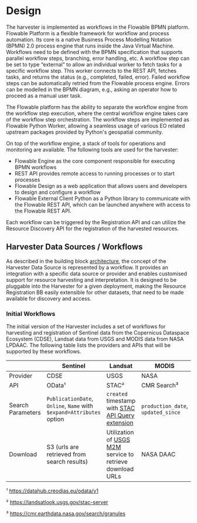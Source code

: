 # Design

The harvester is implemented as workflows in the Flowable BPMN platform. Flowable Platform is a flexible framework for workflow and process automation. Its core is a native Business Process Modelling Notation (BPMN) 2.0 process engine that runs inside the Java Virtual Machine. Workflows need to be defined with the BPMN specification that supports parallel workflow steps, branching, error handling, etc. A workflow step can be set to type “external” to allow an individual worker to fetch tasks for a specific workflow step. This worker connects to the REST API, fetches tasks, and returns the status (e.g., completed, failed, error). Failed workflow steps can be automatically retried from the Flowable process engine. Errors can be modelled in the BPMN diagram, e.g., asking an operator how to proceed as a manual user task.

The Flowable platform has the ability to separate the workflow engine from the workflow step execution, where the central workflow engine takes care of the workflow step orchestration. The workflow steps are implemented as Flowable Python Worker, allowing a seamless usage of various EO related upstream packages provided by Python's geospatial community.

On top of the workflow engine, a stack of tools for operations and monitoring are available. The following tools are used for the harvester:

- Flowable Engine as the core component responsible for executing BPMN workflows
- REST API provides remote access to running processes or to start processes
- Flowable Design as a web application that allows users and developers to design and configure a workflow
- Flowable External Client Python as a Python library to communicate with the Flowable REST API, which can be launched anywhere with access to the Flowable REST API.

Each workflow can be triggered by the Registration API and can utilize the Resource Discovery API for the registration of the harvested resources.

## Harvester Data Sources / Workflows

As described in the building block [architecture](../overview.md), the concept of the Harvester Data Source is represented by a workflow. It provides an integration with a specific data source or provider and enables customised support for resource harvesting and interpretation. It is designed to be pluggable into the Harvester for a given deployment, making the Resource Registration BB easily extensible for other datasets, that need to be made available for discovery and access.

### Initial Workflows

The initial version of the Harvester includes a set of workflows for harvesting and registration of Sentinel data from the Copernicus Dataspace Ecosystem (CDSE), Landsat data from USGS and MODIS data from NASA LPDAAC. The following table lists the providers and APIs that will be supported by these workflows.

|                   | Sentinel | Landsat | MODIS       |
| ------------------| -------- | ------- | ----------- | 
| Provider          | CDSE     | USGS    | NASA        |
| API               | OData¹   | STAC²   | CMR Search³ |
| Search Parameters | `PublicationDate`, `Online`, `Name` with `$expand=Attributes` option | `created` timestamp with [STAC API Query extension](https://github.com/stac-api-extensions/query) | `production_date`, `updated_since` |
| Download          | S3 (urls are retrieved from search results) | Utilization of [USGS M2M](https://m2m.cr.usgs.gov/) service to retrieve download URLs | NASA DAAC |

¹ https://datahub.creodias.eu/odata/v1

² https://landsatlook.usgs.gov/stac-server

³ https://cmr.earthdata.nasa.gov/search/granules


